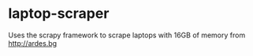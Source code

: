 # laptop-scraper
Uses the scrapy framework to scrape laptops with 16GB of memory from http://ardes.bg
